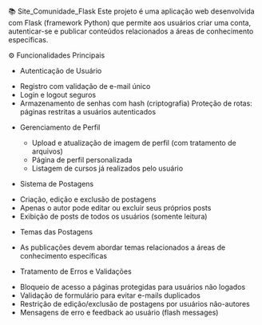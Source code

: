 📚 Site_Comunidade_Flask
Este projeto é uma aplicação web desenvolvida com Flask (framework Python) que permite aos usuários criar uma conta, autenticar-se e publicar conteúdos relacionados a áreas de conhecimento específicas.

⚙️ Funcionalidades Principais
  * Autenticação de Usuário
   - Registro com validação de e-mail único
   - Login e logout seguros
   - Armazenamento de senhas com hash (criptografia)
   Proteção de rotas: páginas restritas a usuários autenticados

  * Gerenciamento de Perfil
    - Upload e atualização de imagem de perfil (com tratamento de arquivos)
    - Página de perfil personalizada
    - Listagem de cursos já realizados pelo usuário
  
  * Sistema de Postagens
   - Criação, edição e exclusão de postagens
   - Apenas o autor pode editar ou excluir seus próprios posts
   - Exibição de posts de todos os usuários (somente leitura)
  
  * Temas das Postagens
   - As publicações devem abordar temas relacionados a áreas de conhecimento específicas

  * Tratamento de Erros e Validações
   - Bloqueio de acesso a páginas protegidas para usuários não logados
   - Validação de formulário para evitar e-mails duplicados
   - Restrição de edição/exclusão de postagens por usuários não-autores
   - Mensagens de erro e feedback ao usuário (flash messages)

